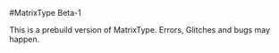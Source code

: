 #MatrixType Beta-1


This is a prebuild version of MatrixType.
Errors, Glitches and bugs may happen.
